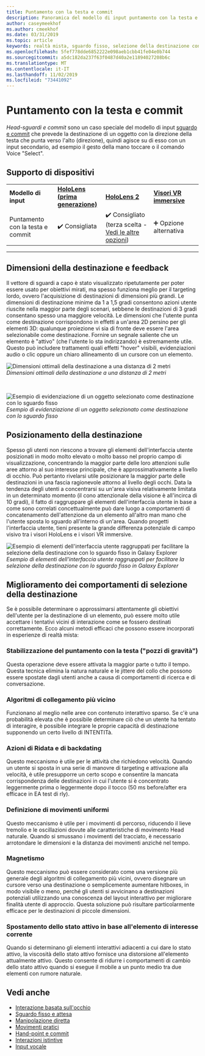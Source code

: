 ```yaml
---
title: Puntamento con la testa e commit
description: Panoramica del modello di input puntamento con la testa e commit
author: caseymeekhof
ms.author: cmeekhof
ms.date: 03/31/2019
ms.topic: article
keywords: realtà mista, sguardo fisso, selezione della destinazione con lo sguardo fisso, interazione, progettazione
ms.openlocfilehash: 5fef778dde6852222e098aeb1cbb41fe04e0b744
ms.sourcegitcommit: a5dc182da237f63f0487d40a2e11894027208b6c
ms.translationtype: MT
ms.contentlocale: it-IT
ms.lasthandoff: 11/02/2019
ms.locfileid: "73441092"
---
```

# <a name="head-gaze-and-commit"></a>Puntamento con la testa e commit
_Head-sguardi e commit_ sono un caso speciale del modello di input [sguardo e commit](gaze-and-commit.md) che prevede la destinazione di un oggetto con la direzione della testa che punta verso l'alto (direzione), quindi agisce su di esso con un input secondario, ad esempio il gesto della mano toccare o il comando Voice "Select". 

## <a name="device-support"></a>Supporto di dispositivi

<table>
    <colgroup>
    <col width="25%" />
    <col width="25%" />
    <col width="25%" />
    <col width="25%" />
    </colgroup>
    <tr>
        <td><strong>Modello di input</strong></td>
        <td><a href="hololens-hardware-details.md"><strong>HoloLens (prima generazione)</strong></a></td>
        <td><a href="https://docs.microsoft.com/hololens/hololens2-hardware"><strong>HoloLens 2</strong></td>
        <td><a href="immersive-headset-hardware-details.md"><strong>Visori VR immersive</strong></a></td>
    </tr>
     <tr>
        <td>Puntamento con la testa e commit</td>
        <td>✔️ Consigliata</td>
        <td>✔️ Consigliato (terza scelta - <a href="interaction-fundamentals.md">Vedi le altre opzioni</a>)</td>
        <td>➕ Opzione alternativa</td>
    </tr>
</table>

---

## <a name="target-sizing-and-feedback"></a>Dimensioni della destinazione e feedback
Il vettore di sguardi a capo è stato visualizzato ripetutamente per poter essere usato per obiettivi mirati, ma spesso funziona meglio per il targeting lordo, ovvero l'acquisizione di destinazioni di dimensioni più grandi. Le dimensioni di destinazione minime da 1 a 1,5 gradi consentono azioni utente riuscite nella maggior parte degli scenari, sebbene le destinazioni di 3 gradi consentano spesso una maggiore velocità. Le dimensioni che l'utente punta come destinazione corrispondono in effetti a un'area 2D persino per gli elementi 3D: qualunque proiezione vi sia di fronte deve essere l'area selezionabile come destinazione. Fornire un segnale saliente che un elemento è "attivo" (che l'utente lo sta indirizzando) è estremamente utile. Questo può includere trattamenti quali effetti "hover" visibili, evidenziazioni audio o clic oppure un chiaro allineamento di un cursore con un elemento.

![Dimensioni ottimali della destinazione a una distanza di 2 metri](images/gazetargeting-size-1000px.jpg)<br>
*Dimensioni ottimali della destinazione a una distanza di 2 metri*

<br>

![Esempio di evidenziazione di un oggetto selezionato come destinazione con lo sguardo fisso](images/gazetargeting-highlighting-940px.jpg)<br>
*Esempio di evidenziazione di un oggetto selezionato come destinazione con lo sguardo fisso*

## <a name="target-placement"></a>Posizionamento della destinazione
Spesso gli utenti non riescono a trovare gli elementi dell'interfaccia utente posizionati in modo molto elevato o molto basso nel proprio campo di visualizzazione, concentrando la maggior parte delle loro attenzioni sulle aree attorno al suo interesse principale, che è approssimativamente a livello di occhio. Può pertanto rivelarsi utile posizionare la maggior parte delle destinazioni in una fascia ragionevole attorno al livello degli occhi. Data la tendenza degli utenti a concentrarsi su un'area visiva relativamente limitata in un determinato momento (il cono attenzionale della visione è all'incirca di 10 gradi), il fatto di raggruppare gli elementi dell'interfaccia utente in base a come sono correlati concettualmente può dare luogo a comportamenti di concatenamento dell'attenzione da un elemento all'altro man mano che l'utente sposta lo sguardo all'interno di un'area. Quando progetti l'interfaccia utente, tieni presente la grande differenza potenziale di campo visivo tra i visori HoloLens e i visori VR immersive.

![Esempio di elementi dell'interfaccia utente raggruppati per facilitare la selezione della destinazione con lo sguardo fisso in Galaxy Explorer](images/gazetargeting-grouping-1000px.jpg)<br>
*Esempio di elementi dell'interfaccia utente raggruppati per facilitare la selezione della destinazione con lo sguardo fisso in Galaxy Explorer*

## <a name="improving-targeting-behaviors"></a>Miglioramento dei comportamenti di selezione della destinazione
Se è possibile determinare o approssimarsi attentamente gli obiettivi dell'utente per la destinazione di un elemento, può essere molto utile accettare i tentativi vicini di interazione come se fossero destinati correttamente. Ecco alcuni metodi efficaci che possono essere incorporati in esperienze di realtà mista:

### <a name="head-gaze-stabilization-gravity-wells"></a>Stabilizzazione del puntamento con la testa ("pozzi di gravità")
Questa operazione deve essere attivata la maggior parte o tutto il tempo. Questa tecnica elimina la natura naturale e le jittere del collo che possono essere spostate dagli utenti anche a causa di comportamenti di ricerca e di conversazione.

### <a name="closest-link-algorithms"></a>Algoritmi di collegamento più vicino
Funzionano al meglio nelle aree con contenuto interattivo sparso. Se c'è una probabilità elevata che è possibile determinare ciò che un utente ha tentato di interagire, è possibile integrare le proprie capacità di destinazione supponendo un certo livello di INTENTITà.

### <a name="backdating-and-postdating-actions"></a>Azioni di Ridata e di backdating
Questo meccanismo è utile per le attività che richiedono velocità. Quando un utente si sposta in una serie di manovre di targeting e attivazione alla velocità, è utile presupporre un certo scopo e consentire la mancata corrispondenza delle destinazioni in cui l'utente si è concentrato leggermente prima o leggermente dopo il tocco (50 ms before/after era efficace in EA test di rly).

### <a name="smoothing"></a>Definizione di movimenti uniformi
Questo meccanismo è utile per i movimenti di percorso, riducendo il lieve tremolio e le oscillazioni dovute alle caratteristiche di movimento Head naturale. Quando si smussano i movimenti del tracciato, è necessario arrotondare le dimensioni e la distanza dei movimenti anziché nel tempo.

### <a name="magnetism"></a>Magnetismo
Questo meccanismo può essere considerato come una versione più generale degli algoritmi di collegamento più vicini, ovvero disegnare un cursore verso una destinazione o semplicemente aumentare hitboxes, in modo visibile o meno, perché gli utenti si avvicinano a destinazioni potenziali utilizzando una conoscenza del layout interattivo per migliorare finalità utente di approccio. Questa soluzione può risultare particolarmente efficace per le destinazioni di piccole dimensioni.

### <a name="focus-stickiness"></a>Spostamento dello stato attivo in base all'elemento di interesse corrente
Quando si determinano gli elementi interattivi adiacenti a cui dare lo stato attivo, la viscosità dello stato attivo fornisce una distorsione all'elemento attualmente attivo. Questo consente di ridurre i comportamenti di cambio dello stato attivo quando si esegue il mobile a un punto medio tra due elementi con rumore naturale.


## <a name="see-also"></a>Vedi anche
* [Interazione basata sull'occhio](eye-gaze-interaction.md)
* [Sguardo fisso e attesa](gaze-and-dwell.md)
* [Manipolazione diretta](direct-manipulation.md)
* [Movimenti pratici](gaze-and-commit.md#composite-gestures)
* [Hand-point e commit](point-and-commit.md)
* [Interazioni istintive](interaction-fundamentals.md)
* [Input vocale](voice-input.md)



